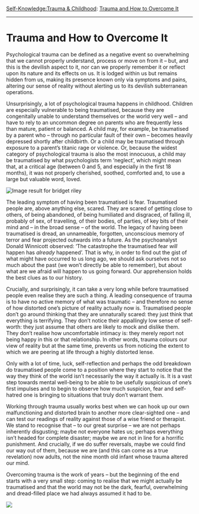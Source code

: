 [Self-Knowledge:](https://www.theschooloflife.com/thebookoflife/category/self-knowledge/)[Trauma & Childhood](https://www.theschooloflife.com/thebookoflife/category/self-knowledge/trauma-childhood/): [Trauma and How to Overcome It](https://www.theschooloflife.com/thebookoflife/trauma-and-how-to-overcome-it/)

* * *

# Trauma and How to Overcome It

Psychological trauma can be defined as a negative event so overwhelming that we cannot properly understand, process or move on from it – but, and this is the devilish aspect to it, nor can we properly remember it or reflect upon its nature and its effects on us. It is lodged within us but remains hidden from us, making its presence known only via symptoms and pains, altering our sense of reality without alerting us to its devilish subterranean operations.

Unsurprisingly, a lot of psychological trauma happens in childhood. Children are especially vulnerable to being traumatised, because they are congenitally unable to understand themselves or the world very well – and have to rely to an uncommon degree on parents who are frequently less than mature, patient or balanced. A child may, for example, be traumatised by a parent who – through no particular fault of their own – becomes heavily depressed shortly after childbirth. Or a child may be traumatised through exposure to a parent’s titanic rage or violence. Or, because the widest category of psychological trauma is also the most innocuous, a child may be traumatised by what psychologists term ‘neglect’, which might mean that, at a critical age (between 0 and 5, and especially in the first 18 months), it was not properly cherished, soothed, comforted and, to use a large but valuable word, loved.

![Image result for bridget riley](https://www.cornerhousepublications.org/cms/wp-content/uploads/2016/01/Riley-in-Venice.jpg)

The leading symptom of having been traumatised is fear. Traumatised people are, above anything else, scared. They are scared of getting close to others, of being abandoned, of being humiliated and disgraced, of falling ill, probably of sex, of travelling, of their bodies, of parties, of key bits of their mind and – in the broad sense – of the world. The legacy of having been traumatised is dread, an unnameable, forgotten, unconscious memory of terror and fear projected outwards into a future. As the psychoanalyst Donald Winnicott observed: ‘The catastrophe the traumatised fear _will_ happen has _already_ happened’. That is why, in order to find out the gist of what might have occurred to us long ago, we should ask ourselves not so much about the past (we won’t directly be able to remember), but about what are we afraid will happen to us going forward. Our apprehension holds the best clues as to our history.

Crucially, and surprisingly, it can take a very long while before traumatised people even realise they are such a thing. A leading consequence of trauma is to have no active memory of what was traumatic – and therefore no sense of how distorted one’s picture of reality actually now is. Traumatised people don’t go around thinking that they are unnaturally scared: they just think that everything is terrifying. They don’t notice their appallingly low sense of self-worth: they just assume that others are likely to mock and dislike them. They don’t realise how uncomfortable intimacy is: they merely report not being happy in this or that relationship. In other words, trauma colours our view of reality but at the same time, prevents us from noticing the extent to which we are peering at life through a highly distorted lense.

Only with a lot of time, luck, self-reflection and perhaps the odd breakdown do traumatised people come to a position where they start to notice that the way they think of the world isn’t necessarily the way it actually is. It is a vast step towards mental well-being to be able to be usefully suspicious of one’s first impulses and to begin to observe how much suspicion, fear and self-hatred one is bringing to situations that truly don’t warrant them.

Working through trauma usually works best when we can hook up our own malfunctioning and distorted brain to another more clear-sighted one – and can test our readings of reality against those of a wise friend or therapist. We stand to recognise that – to our great surprise – we are not perhaps inherently disgusting; maybe not everyone hates us; perhaps everything isn’t headed for complete disaster; maybe we are not in line for a horrific punishment. And crucially, if we do suffer reversals, maybe we could find our way out of them, because we are (and this can come as a true revelation) now adults, not the nine month old infant whose trauma altered our mind.

Overcoming trauma is the work of years – but the beginning of the end starts with a very small step: coming to realise that we might actually be traumatised and that the world may not be the dark, fearful, overwhelming and dread-filled place we had always assumed it had to be.

[![](https://img.youtube.com/vi/CHm2gTkNQxc/0.jpg)](https://www.youtube.com/embed/CHm2gTkNQxc '')
